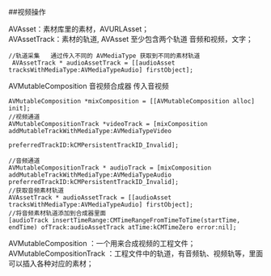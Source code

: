 ##视频操作

AVAsset：素材库里的素材，AVURLAsset；  
AVAssetTrack：素材的轨道, AVAsset 至少包含两个轨道 音频和视频，文字； 

```
//轨道采集   通过传入不同的 AVMediaType 获取到不同的素材轨道 
 AVAssetTrack * audioAssetTrack = [[audioAsset tracksWithMediaType:AVMediaTypeAudio] firstObject];  
```

AVMutableComposition 音视频合成器  传入音视频

 ```
 AVMutableComposition *mixComposition = [[AVMutableComposition alloc] init];
 //视频通道
 AVMutableCompositionTrack *videoTrack = [mixComposition addMutableTrackWithMediaType:AVMediaTypeVideo
                                                                        preferredTrackID:kCMPersistentTrackID_Invalid];
                                                                        
 //音频通道
 AVMutableCompositionTrack * audioTrack = [mixComposition addMutableTrackWithMediaType:AVMediaTypeAudio preferredTrackID:kCMPersistentTrackID_Invalid];
 //获取音频素材轨道
 AVAssetTrack * audioAssetTrack = [[audioAsset tracksWithMediaType:AVMediaTypeAudio] firstObject];
 //将音频素材轨道添加到合成器里面
[audioTrack insertTimeRange:CMTimeRangeFromTimeToTime(startTime, endTime) ofTrack:audioAssetTrack atTime:kCMTimeZero error:nil];
 ```
 
  
AVMutableComposition ：一个用来合成视频的工程文件；  
AVMutableCompositionTrack ：工程文件中的轨道，有音频轨、视频轨等，里面可以插入各种对应的素材； 